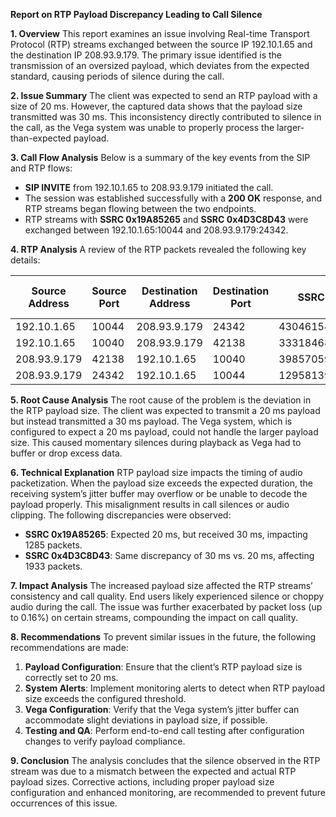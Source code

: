**Report on RTP Payload Discrepancy Leading to Call Silence**

**1. Overview**
This report examines an issue involving Real-time Transport Protocol (RTP) streams exchanged between the source IP 192.10.1.65 and the destination IP 208.93.9.179. The primary issue identified is the transmission of an oversized payload, which deviates from the expected standard, causing periods of silence during the call.

**2. Issue Summary**
The client was expected to send  an RTP payload with a size of 20 ms. However, the captured data shows that the payload size transmitted was 30 ms. This inconsistency directly contributed to silence in the call, as the Vega system was unable to properly process the larger-than-expected payload.

**3. Call Flow Analysis**
Below is a summary of the key events from the SIP and RTP flows:

- **SIP INVITE** from 192.10.1.65 to 208.93.9.179 initiated the call.
- The session was established successfully with a **200 OK** response, and RTP streams began flowing between the two endpoints.
- RTP streams with **SSRC 0x19A85265** and **SSRC 0x4D3C8D43** were exchanged between 192.10.1.65:10044 and 208.93.9.179:24342.

**4. RTP Analysis**
A review of the RTP packets revealed the following key details:


| Source Address | Source Port | Destination Address | Destination Port | SSRC       | Start Time | Duration (s) | Payload | Packets | Lost | Min Delta (ms) | Mean Delta (ms) | Max Delta (ms) | Min Jitter | Mean Jitter | Max Jitter | Status  | SSRC formatted | Lost % |
| -------------- | ----------- | ------------------- | ---------------- | ---------- | ---------- | ------------ | ------- | ------- | ---- | -------------- | --------------- | -------------- | ---------- | ----------- | ---------- | ------- | -------------- | ------ |
| 192.10.1.65    | 10044       | 208.93.9.179        | 24342            | 430461541  | 55.15717   | 38.651138    | g711U   | 1285    | 2    | 29.776         | 30.102          | 100.001        | 0.00244    | 0.09148     | 2.53189    | Problem | 0x19a85265     | 0.16   |
| 192.10.1.65    | 10040       | 208.93.9.179        | 42138            | 3331846846 | 4.19609    | 32.870571    | g711U   | 1094    | 1    | 29.224         | 30.074          | 110.043        | 0.02354    | 0.08760     | 3.12769    | Problem | 0xc697f2be     | 0.09   |
| 208.93.9.179   | 42138       | 192.10.1.65         | 10040            | 3985705944 | 4.18013    | 32.920705    | g711U   | 1645    | 2    | 16.118         | 20.025          | 40.106         | 0.00625    | 0.07054     | 0.54847    | Problem | 0xed910bd8     | 0.12   |
| 208.93.9.179   | 24342       | 192.10.1.65         | 10044            | 1295813955 | 55.21338   | 38.659701    | g711U   | 1933    | 1    | 18.299         | 20.010          | 40.024         | 0.00550    | 0.08502     | 0.47806    | Problem | 0x4d3c8d43     | 0.05   |

**5. Root Cause Analysis**
The root cause of the problem is the deviation in the RTP payload size. The client was expected to transmit a 20 ms payload but instead transmitted a 30 ms payload. The Vega system, which is configured to expect a 20 ms payload, could not handle the larger payload size. This caused momentary silences during playback as Vega had to buffer or drop excess data.

**6. Technical Explanation**
RTP payload size impacts the timing of audio packetization. When the payload size exceeds the expected duration, the receiving system’s jitter buffer may overflow or be unable to decode the payload properly. This misalignment results in call silences or audio clipping. The following discrepancies were observed:

- **SSRC 0x19A85265**: Expected 20 ms, but received 30 ms, impacting 1285 packets.
- **SSRC 0x4D3C8D43**: Same discrepancy of 30 ms vs. 20 ms, affecting 1933 packets.

**7. Impact Analysis**
The increased payload size affected the RTP streams’ consistency and call quality. End users likely experienced silence or choppy audio during the call. The issue was further exacerbated by packet loss (up to 0.16%) on certain streams, compounding the impact on call quality.

**8. Recommendations**
To prevent similar issues in the future, the following recommendations are made:

1. **Payload Configuration**: Ensure that the client’s RTP payload size is correctly set to 20 ms.
2. **System Alerts**: Implement monitoring alerts to detect when RTP payload size exceeds the configured threshold.
3. **Vega Configuration**: Verify that the Vega system’s jitter buffer can accommodate slight deviations in payload size, if possible.
4. **Testing and QA**: Perform end-to-end call testing after configuration changes to verify payload compliance.

**9. Conclusion**
The analysis concludes that the silence observed in the RTP stream was due to a mismatch between the expected and actual RTP payload sizes. Corrective actions, including proper payload size configuration and enhanced monitoring, are recommended to prevent future occurrences of this issue.
